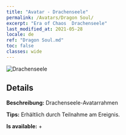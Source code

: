 ```yaml
---
title: "Avatar - Drachenseele"
permalink: /Avatars/Dragon Soul/
excerpt: "Era of Chaos  Drachenseele"
last_modified_at: 2021-05-28
locale: de
ref: "Dragon Soul.md"
toc: false
classes: wide
---
```

 ![Drachenseele](/images/a/avatarFrame_52.png)

## Details

 **Beschreibung:** Drachenseele-Avatarrahmen 

 **Tips:** Erhältlich durch Teilnahme am Ereignis. 

 **Is available:**  + 

